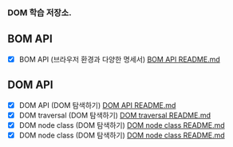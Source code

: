 
### DOM 학습 저장소.

## BOM API

- [x] BOM API (브라우저 환경과 다양한 명세서) [BOM API README.md](https://github.com/dhwjdgh1122/core-js/blob/dom/dom/bom.api.md)

## DOM API

- [x] DOM API (DOM 탐색하기) [DOM API README.md](https://github.com/dhwjdgh1122/core-js/blob/dom/dom/dom.api.md)
- [x] DOM traversal (DOM 탐색하기) [DOM traversal README.md](https://github.com/dhwjdgh1122/core-js/blob/dom/dom/dom%20traversal.md)
- [x] DOM node class (DOM 탐색하기) [DOM node class README.md](https://github.com/dhwjdgh1122/core-js/blob/dom/dom/dom.node.class.md)
- [x] DOM node class (DOM 탐색하기) [DOM node class README.md](https://github.com/dhwjdgh1122/core-js/blob/dom/dom/dom.attribute.md)